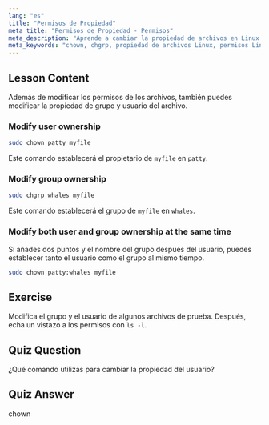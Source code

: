 ```yaml
---
lang: "es"
title: "Permisos de Propiedad"
meta_title: "Permisos de Propiedad - Permisos"
meta_description: "Aprende a cambiar la propiedad de archivos en Linux usando los comandos chown y chgrp. Comprende los permisos de usuario y grupo con este tutorial de Linux para principiantes."
meta_keywords: "chown, chgrp, propiedad de archivos Linux, permisos Linux, comandos Linux, Linux para principiantes, tutorial Linux, guía Linux"
---
```


## Lesson Content

Además de modificar los permisos de los archivos, también puedes modificar la propiedad de grupo y usuario del archivo.

### Modify user ownership

```bash
sudo chown patty myfile
```

Este comando establecerá el propietario de `myfile` en `patty`.

### Modify group ownership

```bash
sudo chgrp whales myfile
```

Este comando establecerá el grupo de `myfile` en `whales`.

### Modify both user and group ownership at the same time

Si añades dos puntos y el nombre del grupo después del usuario, puedes establecer tanto el usuario como el grupo al mismo tiempo.

```bash
sudo chown patty:whales myfile
```

## Exercise

Modifica el grupo y el usuario de algunos archivos de prueba. Después, echa un vistazo a los permisos con `ls -l`.

## Quiz Question

¿Qué comando utilizas para cambiar la propiedad del usuario?

## Quiz Answer

chown
